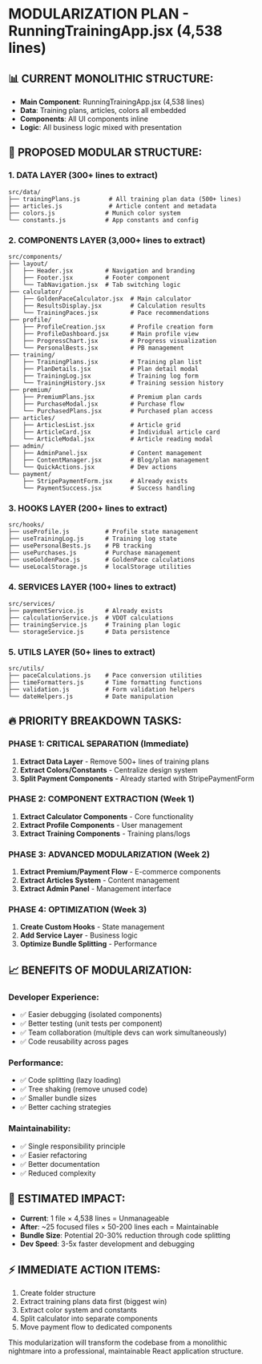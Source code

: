 # MODULARIZATION PLAN - RunningTrainingApp.jsx (4,538 lines)

## 📊 CURRENT MONOLITHIC STRUCTURE:
- **Main Component**: RunningTrainingApp.jsx (4,538 lines)
- **Data**: Training plans, articles, colors all embedded
- **Components**: All UI components inline
- **Logic**: All business logic mixed with presentation

## 🎯 PROPOSED MODULAR STRUCTURE:

### 1. DATA LAYER (300+ lines to extract)
```
src/data/
├── trainingPlans.js        # All training plan data (500+ lines)
├── articles.js             # Article content and metadata
├── colors.js              # Munich color system
└── constants.js           # App constants and config
```

### 2. COMPONENTS LAYER (3,000+ lines to extract)
```
src/components/
├── layout/
│   ├── Header.jsx         # Navigation and branding
│   ├── Footer.jsx         # Footer component
│   └── TabNavigation.jsx  # Tab switching logic
├── calculator/
│   ├── GoldenPaceCalculator.jsx  # Main calculator
│   ├── ResultsDisplay.jsx        # Calculation results
│   └── TrainingPaces.jsx         # Pace recommendations
├── profile/
│   ├── ProfileCreation.jsx       # Profile creation form
│   ├── ProfileDashboard.jsx      # Main profile view
│   ├── ProgressChart.jsx         # Progress visualization
│   └── PersonalBests.jsx         # PB management
├── training/
│   ├── TrainingPlans.jsx         # Training plan list
│   ├── PlanDetails.jsx           # Plan detail modal
│   ├── TrainingLog.jsx           # Training log form
│   └── TrainingHistory.jsx       # Training session history
├── premium/
│   ├── PremiumPlans.jsx          # Premium plan cards
│   ├── PurchaseModal.jsx         # Purchase flow
│   └── PurchasedPlans.jsx        # Purchased plan access
├── articles/
│   ├── ArticlesList.jsx          # Article grid
│   ├── ArticleCard.jsx           # Individual article card
│   └── ArticleModal.jsx          # Article reading modal
├── admin/
│   ├── AdminPanel.jsx            # Content management
│   ├── ContentManager.jsx        # Blog/plan management
│   └── QuickActions.jsx          # Dev actions
└── payment/
    ├── StripePaymentForm.jsx     # Already exists
    └── PaymentSuccess.jsx        # Success handling
```

### 3. HOOKS LAYER (200+ lines to extract)
```
src/hooks/
├── useProfile.js          # Profile state management
├── useTrainingLog.js      # Training log state
├── usePersonalBests.js    # PB tracking
├── usePurchases.js        # Purchase management
├── useGoldenPace.js       # GoldenPace calculations
└── useLocalStorage.js     # localStorage utilities
```

### 4. SERVICES LAYER (100+ lines to extract)
```
src/services/
├── paymentService.js      # Already exists
├── calculationService.js  # VDOT calculations
├── trainingService.js     # Training plan logic
└── storageService.js      # Data persistence
```

### 5. UTILS LAYER (50+ lines to extract)
```
src/utils/
├── paceCalculations.js    # Pace conversion utilities
├── timeFormatters.js      # Time formatting functions
├── validation.js          # Form validation helpers
└── dateHelpers.js         # Date manipulation
```

## 🔥 PRIORITY BREAKDOWN TASKS:

### **PHASE 1: CRITICAL SEPARATION (Immediate)**
1. **Extract Data Layer** - Remove 500+ lines of training plans
2. **Extract Colors/Constants** - Centralize design system
3. **Split Payment Components** - Already started with StripePaymentForm

### **PHASE 2: COMPONENT EXTRACTION (Week 1)**
1. **Extract Calculator Components** - Core functionality
2. **Extract Profile Components** - User management
3. **Extract Training Components** - Training plans/logs

### **PHASE 3: ADVANCED MODULARIZATION (Week 2)**
1. **Extract Premium/Payment Flow** - E-commerce components
2. **Extract Articles System** - Content management
3. **Extract Admin Panel** - Management interface

### **PHASE 4: OPTIMIZATION (Week 3)**
1. **Create Custom Hooks** - State management
2. **Add Service Layer** - Business logic
3. **Optimize Bundle Splitting** - Performance

## 📈 BENEFITS OF MODULARIZATION:

### **Developer Experience:**
- ✅ Easier debugging (isolated components)
- ✅ Better testing (unit tests per component)
- ✅ Team collaboration (multiple devs can work simultaneously)
- ✅ Code reusability across pages

### **Performance:**
- ✅ Code splitting (lazy loading)
- ✅ Tree shaking (remove unused code)
- ✅ Smaller bundle sizes
- ✅ Better caching strategies

### **Maintainability:**
- ✅ Single responsibility principle
- ✅ Easier refactoring
- ✅ Better documentation
- ✅ Reduced complexity

## 🎯 ESTIMATED IMPACT:
- **Current**: 1 file × 4,538 lines = Unmanageable
- **After**: ~25 focused files × 50-200 lines each = Maintainable
- **Bundle Size**: Potential 20-30% reduction through code splitting
- **Dev Speed**: 3-5x faster development and debugging

## ⚡ IMMEDIATE ACTION ITEMS:
1. Create folder structure
2. Extract training plans data first (biggest win)
3. Extract color system and constants
4. Split calculator into separate components
5. Move payment flow to dedicated components

This modularization will transform the codebase from a monolithic nightmare into a professional, maintainable React application structure.
